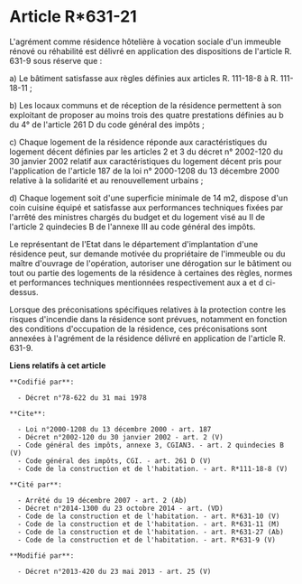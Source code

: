 # Article R*631-21

L'agrément comme résidence hôtelière à vocation sociale d'un immeuble rénové ou réhabilité est délivré en application des
dispositions de l'article R. 631-9 sous réserve que : 

a) Le bâtiment satisfasse aux règles définies aux articles R. 111-18-8 à R. 111-18-11 ; 

b) Les locaux communs et de réception de la résidence permettent à son exploitant de proposer au moins trois des quatre
prestations définies au b du 4° de l'article 261 D du code général des impôts ; 

c) Chaque logement de la résidence réponde aux caractéristiques du logement décent définies par les articles 2 et 3 du décret
n° 2002-120 du 30 janvier 2002 relatif aux caractéristiques du logement décent pris pour l'application de l'article 187 de la
loi n° 2000-1208 du 13 décembre 2000 relative à la solidarité et au renouvellement urbains ; 

d) Chaque logement soit d'une superficie minimale de 14 m2, dispose d'un coin cuisine équipé et satisfasse aux performances
techniques fixées par l'arrêté des ministres chargés du budget et du logement visé au II de l'article 2 quindecies B de
l'annexe III au code général des impôts. 

Le représentant de l'Etat dans le département d'implantation d'une résidence peut, sur demande motivée du propriétaire de
l'immeuble ou du maître d'ouvrage de l'opération, autoriser une dérogation sur le bâtiment ou tout ou partie des logements de
la résidence à certaines des règles, normes et performances techniques mentionnées respectivement aux a et d ci-dessus. 

Lorsque des préconisations spécifiques relatives à la protection contre les risques d'incendie dans la résidence sont
prévues, notamment en fonction des conditions d'occupation de la résidence, ces préconisations sont annexées à l'agrément de
la résidence délivré en application de l'article R. 631-9.

**Liens relatifs à cet article**

	**Codifié par**:

	  - Décret n°78-622 du 31 mai 1978

	**Cite**:

	  - Loi n°2000-1208 du 13 décembre 2000 - art. 187
	  - Décret n°2002-120 du 30 janvier 2002 - art. 2 (V)
	  - Code général des impôts, annexe 3, CGIAN3. - art. 2 quindecies B (V)
	  - Code général des impôts, CGI. - art. 261 D (V)
	  - Code de la construction et de l'habitation. - art. R*111-18-8 (V)

	**Cité par**:

	  - Arrêté du 19 décembre 2007 - art. 2 (Ab)
	  - Décret n°2014-1300 du 23 octobre 2014 - art. (VD)
	  - Code de la construction et de l'habitation. - art. R*631-10 (V)
	  - Code de la construction et de l'habitation. - art. R*631-11 (M)
	  - Code de la construction et de l'habitation. - art. R*631-27 (Ab)
	  - Code de la construction et de l'habitation. - art. R*631-9 (V)

	**Modifié par**:

	  - Décret n°2013-420 du 23 mai 2013 - art. 25 (V)
